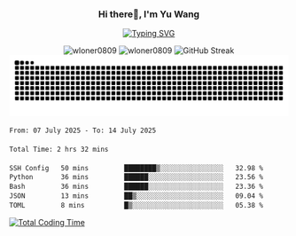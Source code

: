 <h3 align="center">Hi there👋, I'm Yu Wang</h1>

<p align="center"><a href="https://git.io/typing-svg"><img src="https://readme-typing-svg.demolab.com?font=Alex+Brush&size=18&pause=1000&color=716A50&background=6F66FF00&center=true&vCenter=true&width=435&lines=To+love+oneself+is+the+beginning+of+a+lifelong+romance.+%E2%80%94+Oscar+Wilde" alt="Typing SVG" /></a></p>


<p align="center">
 <img src="https://github-readme-stats.vercel.app/api/top-langs?username=wloner0809&show_icons=true&locale=en&layout=compact" alt="wloner0809" height=120 />
 <img src="https://github-readme-stats.vercel.app/api?username=wloner0809&show_icons=true&locale=en" alt="wloner0809" height=120 />
 <img src="https://github-readme-streak-stats.herokuapp.com?user=wloner0809&theme=microsoft" alt="GitHub Streak" height=120 />
 <img src="https://github.com/Wloner0809/Wloner0809/blob/output/github-contribution-grid-snake.svg">
</p>
 
<!--START_SECTION:waka-->

```txt
From: 07 July 2025 - To: 14 July 2025

Total Time: 2 hrs 32 mins

SSH Config   50 mins         ████████▒░░░░░░░░░░░░░░░░   32.98 %
Python       36 mins         ██████░░░░░░░░░░░░░░░░░░░   23.56 %
Bash         36 mins         ██████░░░░░░░░░░░░░░░░░░░   23.36 %
JSON         13 mins         ██▒░░░░░░░░░░░░░░░░░░░░░░   09.04 %
TOML         8 mins          █▒░░░░░░░░░░░░░░░░░░░░░░░   05.38 %
```

<!--END_SECTION:waka-->

[![Total Coding Time](https://wakatime.com/badge/user/3b010e91-e8bb-445f-9eac-c8ab5bc30cb6.svg)](https://wakatime.com/@3b010e91-e8bb-445f-9eac-c8ab5bc30cb6)
